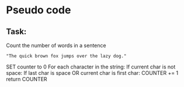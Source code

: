 # Pseudo code
## Task:

Count the number of words in a sentence

`"The quick brown fox jumps over the lazy dog."`

SET counter to 0
For each character in the string:
    If current char is not space:
        If last char is space OR current char is first char:
            COUNTER += 1
return COUNTER
